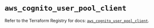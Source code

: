 # `aws_cognito_user_pool_client`

Refer to the Terraform Registry for docs: [`aws_cognito_user_pool_client`](https://registry.terraform.io/providers/hashicorp/aws/5.50.0/docs/resources/cognito_user_pool_client).
